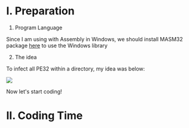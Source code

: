 # I. Preparation

1. Program Language

Since I am using with Assembly in Windows, we should install MASM32 package [here](https://masm32.com/) to use the Windows library

2. The idea

To infect all PE32 within a directory, my idea was below:

![](https://github.com/0r3o-r3vEr5e/Episode-2-PE-Code-Injector/blob/main/Images/Idea.png)

Now let's start coding!

# II. Coding Time